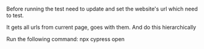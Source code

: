 Before running the test need to update and set the website's url which need to test.

It gets all urls from current page, goes with them. 
And do this hierarchically


Run the following command:
npx cypress open

